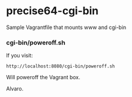 # precise64-cgi-bin
Sample Vagrantfile that mounts www and cgi-bin

### cgi-bin/poweroff.sh

If you visit:

`http://localhost:8080/cgi-bin/poweroff.sh`

Will poweroff the Vagrant box.

Alvaro.
